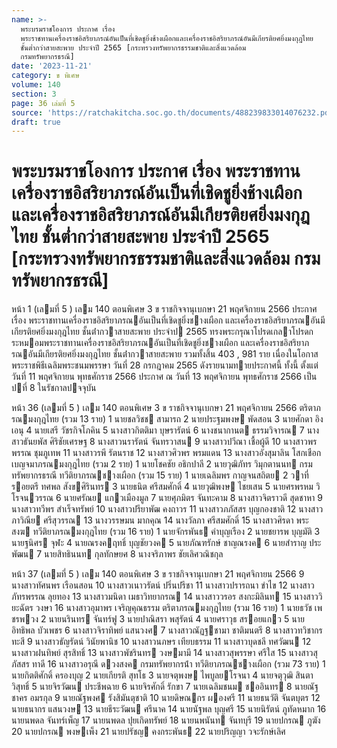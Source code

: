 ```yaml
---
name: >-
  พระบรมราชโองการ ประกาศ เรื่อง
  พระราชทานเครื่องราชอิสริยาภรณ์อันเป็นที่เชิดชูยิ่งช้างเผือกและเครื่องราชอิสริยาภรณ์อันมีเกียรติยศยิ่งมงกุฎไทย
  ชั้นต่ำกว่าสายสะพาย ประจำปี 2565 [กระทรวงทรัพยากรธรรมชาติและสิ่งแวดล้อม
  กรมทรัพยากรธรณี]
date: '2023-11-21'
category: ข พิเศษ
volume: 140
section: 3
page: 36 เล่มที่ 5
source: 'https://ratchakitcha.soc.go.th/documents/488239833014076232.pdf'
draft: true
---
```


# พระบรมราชโองการ ประกาศ เรื่อง พระราชทานเครื่องราชอิสริยาภรณ์อันเป็นที่เชิดชูยิ่งช้างเผือกและเครื่องราชอิสริยาภรณ์อันมีเกียรติยศยิ่งมงกุฎไทย ชั้นต่ำกว่าสายสะพาย ประจำปี 2565 [กระทรวงทรัพยากรธรรมชาติและสิ่งแวดล้อม กรมทรัพยากรธรณี]

หน้า 1 (เลมที่ 5 ) เลม 140 ตอนพิเศษ 3 ข ราชกิจจานุเบกษา 21 พฤศจิกายน 2566 ประกาศ เรื่อง พระราชทานเครื่องราชอิสริยาภรณอันเป็นที่เชิดชูยิ่งชางเผือก และเครื่องราชอิสริยาภรณอันมีเกียรติยศยิ่งมงกุฎไทย ชั้นต่ํากวาสายสะพาย ประจําป 2565 ทรงพระกรุณาโปรดเกลาโปรดกระหมอมพระราชทานเครื่องราชอิสริยาภรณอันเป็นที่เชิดชูยิ่งชางเผือก และเครื่องราชอิสริยาภรณอันมีเกียรติยศยิ่งมงกุฎไทย ชั้นต่ํากวาสายสะพาย รวมทั้งสิ้น 403 , 981 ราย เนื่องในโอกาสพระราชพิธีเฉลิมพระชนมพรรษา วันที่ 28 กรกฎาคม 2565 ดังรายนามทายประกาศนี้ ทั้งนี้ ตั้งแต่วันที่ 11 พฤศจิกายน พุทธศักราช 2566 ประกาศ ณ วันที่ 13 พฤศจิกายน พุทธศักราช 2566 เป็นปที่ 8 ในรัชกาลปจจุบัน

หน้า 36 (เลมที่ 5 ) เลม 140 ตอนพิเศษ 3 ข ราชกิจจานุเบกษา 21 พฤศจิกายน 2566 ตริตาภรณมงกุฎไทย (รวม 13 ราย) 1 นายชลวิชช สามารถ 2 นายประฐมพงษ พัดสอน 3 นายศักดา อิงเอนุ 4 นายเสรี วัชรกิจโภคิน 5 นางสาวกิตติมา บุษรารัตน์ 6 นางชนากานต ธรรมวิจารณ 7 นางสาวธันยพัส ศิริชัยเศรษฐ 8 นางสาวนรารัตน์ จันทรวาสน 9 นางสาวปวีณา เชื้อผู้ดี 10 นางสาวพรพรรณ ชุมภูเทพ 11 นางสาวรพี รัตนราช 12 นางสาวศิวพร พรมแดน 13 นางสาวอังสุมาลิน โสกเชือก เบญจมาภรณมงกุฎไทย (รวม 2 ราย) 1 นายโชคชัย อธิกปาลี 2 นายวุฒิภัทร วิมุกตานนท กรมทรัพยากรธรณี ทวีติยาภรณชางเผือก (รวม 15 ราย) 1 นายเฉลิมพร กาญจนสถิตย 2 วาที่รอยตรี ทศพล สังขศิรินทร 3 นายธนิต ศรีสมศักดิ์ 4 นายวุฒิพงษ ไชยเสน 5 นายศรพรหม วิโรจนวรรณ 6 นายศรัณย แกวเมืองมูล 7 นายศุภมิตร จันทะคาม 8 นางสาวจิตราวดี สุดชาหา 9 นางสาวทวีพร สําเร็จทรัพย์ 10 นางสาวปรียาพัฒ คงถาวร 11 นางสาวภภัสสร บุญกองชาติ 12 นางสาวภาวิณีย ศรีสุวรรณ 13 นางวรรษมน มากคุณ 14 นางวัลภา ศรีสมศักดิ์ 15 นางสาวศิรดา พระสงฆ ทวีติยาภรณมงกุฎไทย (รวม 16 ราย) 1 นายจักรพันธ คําบุญเรือง 2 นายชยารพ บุญมัติ 3 นายฐนิศร จุฬะ 4 นายณรงคฤทธิ์ บุญชัยวงค 5 นายภัณฑรักษ์ ชาญณรงค 6 นายสําราญ ประพัฒน 7 นายสิทธินนท กุลทักษยศ 8 นางจริภาพร ชัยเลิศวณิชกุล

หน้า 37 (เลมที่ 5 ) เลม 140 ตอนพิเศษ 3 ข ราชกิจจานุเบกษา 21 พฤศจิกายน 2566 9 นางสาวทัศนพร เรือนสอน 10 นางสาวเนาวรัตน์ ปริ่นปรีชา 11 นางสาวปรารถนา ขําไข 12 นางสาวภัทรพรรณ ลุยทอง 13 นางสาวมนิดา เมธาวิทยากรณ 14 นางสาววรอร สงกะมิลินท 15 นางสาววิยะฉัตร วงษา 16 นางสาวอุมาพร เจริญคุณธรรม ตริตาภรณมงกุฎไทย (รวม 16 ราย) 1 นายธวัช เพชรพวง 2 นายนรินทร จันทร์ฟู 3 นายปาณิสรา พสุรัตน์ 4 นายศราวุธ สรอยแกว 5 นายอิทธิพล บัวเพชร 6 นางสาวจิราทิพย์ แสนวงศ 7 นางสาวณัฏฐชามา ชาติมนตรี 8 นางสาวทวิชากร ทะสี 9 นางสาวธัญรัตน์ วินัยพานิช 10 นางสาวนภษร เทียบธรรม 11 นางสาวบุดชลี ทศวัฒน 12 นางสาวฝนทิพย์ สุรสิทธิ์ 13 นางสาวพัชรินทร วงษมามี 14 นางสาวสุพรรษา ศรีใส 15 นางสาวสุภัสสร ทาดี 16 นางสาวอรุณี ดวงสงค กรมทรัพยากรน้ํา ทวีติยาภรณชางเผือก (รวม 73 ราย) 1 นายกิตติศักดิ์ ครองบุญ 2 นายเกียรติ สุทโธ 3 นายจตุพงษ ไพบูลยโรจนา 4 นายจตุวุฒิ สินตาวิสุทธิ์ 5 นายจิรวัฒน ประชีพฉาย 6 นายจิรศักดิ์ รักขา 7 นายเฉลิมชนม ชออินทร 8 นายณัฐชาคร อมรกุล 9 นายณัฐพงศ รังสิมันตุชาติ 10 นายดิษณกร ผองศรี 11 นายธนวัติ จันตบุตร 12 นายธนากร แสนวงษ 13 นายธีระวัฒน ศรีนาค 14 นายนัฐพล บุญศรี 15 นายนิรัตน์ ภูทัดหมาก 16 นายนพดล จันทร์เพ็ญ 17 นายนพดล ปุยเกิดทรัพย์ 18 นายนพนันท จันทบุรี 19 นายปกรณ ภูฆัง 20 นายปกรณ พงษเพ็ง 21 นายปรัชญ คงกระพันธ 22 นายปริญญา วจะรักษ์เลิศ
